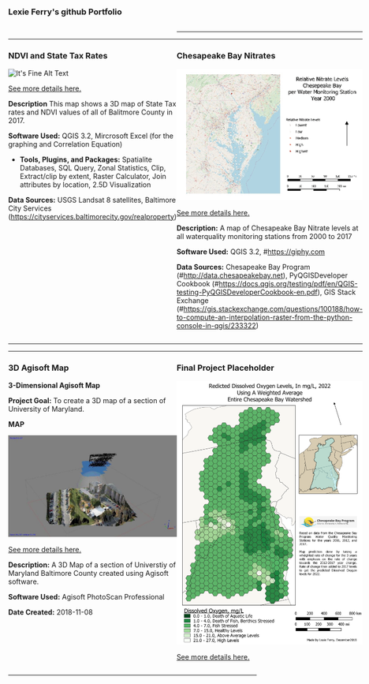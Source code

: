 ### Lexie Ferry's github Portfolio


<!--This is the first row of projects -->
<div style="display:table-row; width:100%; table-layout: fixed">
<div style="display: table-cell; width:370px; margin-right:3px" markdown="1">



---
### NDVI and State Tax Rates 


![It's Fine Alt Text](NDVI_Tax_Rates/Project1mapT2.png)

[See more details here.](https://lexiejferry.github.io/NDVI_Tax_Rates/NDVI_Tax_Rates.html)

**Description** This map shows a 3D map of State Tax rates and NDVI values of all of Balitmore County in 2017. 

**Software Used:** QGIS 3.2, Mircrosoft Excel (for the graphing and Correlation Equation)

- **Tools, Plugins, and Packages:** Spatialite Databases, SQL Query, Zonal Statistics, Clip, Extract/clip by extent, Raster Calculator, Join attributes by location, 2.5D Visualization

**Data Sources:** USGS Landsat 8 satellites, Baltimore City Services (https://cityservices.baltimorecity.gov/realproperty)

</div>

<div style="display: table-cell; width:370px" markdown="1">

---

---
### Chesapeake Bay Nitrates

![It's Fine Alt Text](Chesapeake_Nitrates_Map/Nitrates.gif)

[See more details here.](https://lexiejferry.github.io/Chesapeake_Nitrates_Map/Chesapeake_Nitrates_Map.html)

**Description:** A map of Chesapeake Bay Nitrate levels at all waterquality monitoring stations from 2000 to 2017

**Software Used:** QGIS 3.2, #https://giphy.com

**Data Sources:** Chesapeake Bay Program (#http://data.chesapeakebay.net), PyQGISDeveloper Cookbook (#https://docs.qgis.org/testing/pdf/en/QGIS-testing-PyQGISDeveloperCookbook-en.pdf), GIS Stack Exchange (#https://gis.stackexchange.com/questions/100188/how-to-compute-an-interpolation-raster-from-the-python-console-in-qgis/233322)

</div>
</div>
<!--This is the second row of projects -->
<div style="display:table-row; width:100%; table-layout: fixed">
<div style="display: table-cell; width:370px; margin-right:3px" markdown="1">
  
---

---

### 3D Agisoft Map 

**3-Dimensional Agisoft Map**

**Project Goal:** To create a 3D map of a section of University of Maryland.

**MAP**

![Agisoft 3D Map](3D_Map_AGISOFT/Capture2.JPG "Agisoft 3D map")

[See more details here.](https://lexiejferry.github.io/3D_Map_AGISOFT/3D_Map_AGISOFT.html)

**Description:** A 3D Map of a section of Universtiy of Maryland Baltimore County created using Agisoft software.

**Software Used:** Agisoft PhotoScan Professional

**Date Created:** 2018-11-08



</div>

<div style="display: table-cell; width:370px" markdown="1">

---

---

### Final Project Placeholder

![It's Fine Alt Text](DOmap/DO_Prediction.png)

[See more details here.](https://lexiejferry.github.io/DOmap/DOmap.md)

</div>
</div>

---

